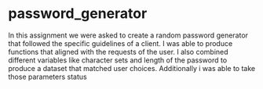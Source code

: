 # password_generator

In this assignment we were asked to create a random password generator that followed the specific guidelines of a client. I was able to produce functions that aligned with the requests of the user. I also combined different variables like character sets and length of the password to produce a dataset that matched user choices. Additionally i was able to take those parameters
status
